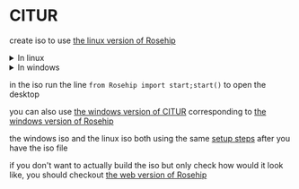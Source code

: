# CITUR
create iso to use [the linux version of Rosehip](https://github.com/donno2048/Rosehip-L)

<details>
<summary>In linux</summary>

run init.sh to create the iso using `yes | sudo bash ./init.sh`

if you get `bash: sudo: command not found` error you just need to run `apt-get install sudo`

make sure you are using internet which doesn't require any special certificate.
</details>
<details>
<summary>In windows</summary>

1. download and install [docker desktop](https://download.docker.com/win/stable/Docker%20Desktop%20Installer.exe)

2. to check everything is set try running docker desktop

3. create an account at [docker-hub](https://hub.docker.com/signup)

4. run the following command in cmd: `docker login` and pass your username and password

5. run the command `docker run -ti ubuntu`

6. run the command `apt-get update && DEBIAN_FRONTEND="noninteractive" apt-get install tzdata -y && apt-get install git -y && apt-get install sudo -y && git clone --depth 1 https://github.com/donno2048/CITUR-L.git && cd CITUR-L/ && yes | sudo bash ./init.sh`

(to paste in the docker you need to right-click)

7. use some linux commands to send _Rosehip.iso_ to yourself somehow (it's under the _build_ folder)

see _DOCKER.md_ for details of how to build it from my docker image
</details>

in the iso run the line `from Rosehip import start;start()` to open the desktop

you can also use [the windows version of CITUR](https://github.com/donno2048/CITUR) corresponding to [the windows version of Rosehip](https://github.com/donno2048/Rosehip)

the windows iso and the linux iso both using the same [setup steps](https://gist.github.com/donno2048/2fb40cc45e742a03feddb957896bfdb6) after you have the iso file

if you don't want to actually build the iso but only check how would it look like, you should checkout [the web version of Rosehip](https://github.com/donno2048/Rosehip-repl)
